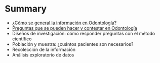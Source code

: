 # Summary

* [¿Cómo se general la información en Odontología?](README.md)
* [Preguntas que se pueden hacer y contestar en Odontología](chapter1.md)
* Diseños de investigación: cómo responder preguntas con el método científico
* Población y muestra: ¿cuántos pacientes son necesarios?
* Recolección de la información
* Análisis exploratorio de datos

